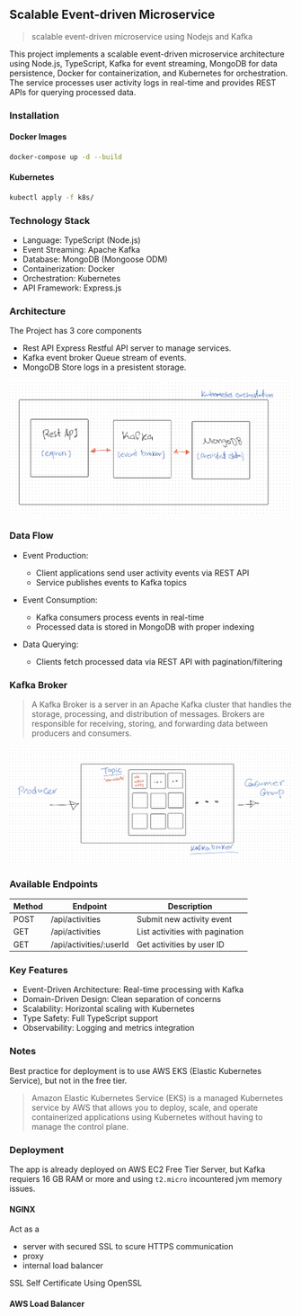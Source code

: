 ## Scalable Event-driven Microservice
> scalable event-driven microservice using Nodejs and Kafka

This project implements a scalable event-driven microservice architecture using Node.js, TypeScript, Kafka for event streaming, MongoDB for data persistence, Docker for containerization, and Kubernetes for orchestration. The service processes user activity logs in real-time and provides REST APIs for querying processed data.


### Installation

#### Docker Images

```bash
docker-compose up -d --build
```

#### Kubernetes

```bash
kubectl apply -f k8s/
```

### Technology Stack
- Language: TypeScript (Node.js)
- Event Streaming: Apache Kafka
- Database: MongoDB (Mongoose ODM)
- Containerization: Docker
- Orchestration: Kubernetes
- API Framework: Express.js



### Architecture

The Project has 3 core components
- Rest API 
    Express Restful API server to manage services.
- Kafka event broker
    Queue stream of events.
- MongoDB
    Store logs in a presistent storage. 

![system design](https://github.com/omerawwad/event-driven-microservic/blob/main/designs/archt.jpg)

### Data Flow
- Event Production:
    - Client applications send user activity events via REST API
    - Service publishes events to Kafka topics

- Event Consumption:
    - Kafka consumers process events in real-time
    - Processed data is stored in MongoDB with proper indexing

- Data Querying:
    - Clients fetch processed data via REST API with pagination/filtering

### Kafka Broker

> A Kafka Broker is a server in an Apache Kafka cluster that handles the storage, processing, and distribution of messages.
> Brokers are responsible for receiving, storing, and forwarding data between producers and consumers.

![system design](https://github.com/omerawwad/event-driven-microservic/blob/main/designs/kafka.jpg)

### Available Endpoints

|Method|Endpoint|Description
|---|---|---|
|POST|/api/activities|Submit new activity event|
|GET|/api/activities|List activities with pagination|
|GET|/api/activities/:userId|Get activities by user ID| 

### Key Features
- Event-Driven Architecture: Real-time processing with Kafka
- Domain-Driven Design: Clean separation of concerns
- Scalability: Horizontal scaling with Kubernetes
- Type Safety: Full TypeScript support
- Observability: Logging and metrics integration

### Notes

Best practice for deployment is to use AWS EKS (Elastic Kubernetes Service), but not in the free tier.
> Amazon Elastic Kubernetes Service (EKS) is a managed Kubernetes service by AWS that allows you to deploy, scale, and operate containerized applications using Kubernetes without having to manage the control plane.

### Deployment

The app is already deployed on AWS EC2 Free Tier Server, but Kafka requiers 16 GB RAM or more and using `t2.micro` incountered jvm memory issues.  

#### NGINX

Act as a 
- server with secured SSL to scure HTTPS communication
- proxy 
- internal load balancer

SSL Self Certificate Using OpenSSL

#### AWS Load Balancer